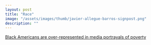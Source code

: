 ```yaml
---
layout: post
title: "Race"
image: "/assets/images/thumb/javier-allegue-barros-signpost.png"
description: ""
---
```



[Black Americans are over-represented in media portrayals of poverty](https://www.economist.com/blogs/democracyinamerica/2018/02/damaging-distortion)
